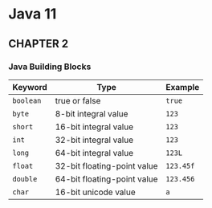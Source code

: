 # Java 11
## CHAPTER 2
### Java Building Blocks

| Keyword     | Type      | Example |
| ------------| ------------- | --------|
| `boolean`   | true or false | `true` |
| `byte`      | 8-bit integral value  | `123`|
| `short`     | 16-bit integral value | `123`|
| `int`       | 32-bit integral value | `123`|
| `long`      | 64-bit integral value | `123L`|
| `float`     | 32-bit floating-point value | `123.45f`|
| `double`    | 64-bit floating-point value | `123.456`|
| `char`      | 16-bit unicode value | `a`|
